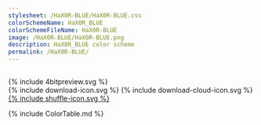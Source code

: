```yaml
---
stylesheet: /HaX0R-BLUE/HaX0R-BLUE.css
colorSchemeName: HaX0R_BLUE
colorSchemeFileName: HaX0R-BLUE
image: /HaX0R-BLUE/HaX0R-BLUE.png
description: HaX0R_BLUE color scheme
permalink: /HaX0R-BLUE/
---
```

<h2 style='text-align:center'>
    <a id='colorSchemeNameLink' href='#'>
        <span class='ColorSchemeFileName' />
    </a>
</h2>

<div class='centeredText'>
{% include 4bitpreview.svg %}
</div>

<div class='centeredText'>
    <a id='downloadSchemeLink' class='padded'>
{% include download-icon.svg %}
    </a>
    <a id='cdnSchemeLink' class='padded'>
{% include download-cloud-icon.svg %}
    </a>
    <a id='feelingLucky' href="javascript:feelingLucky(document.getElementById('themeSelector'))" class='padded'>
{% include shuffle-icon.svg %}
    </a>
</div>

{% include ColorTable.md %}


